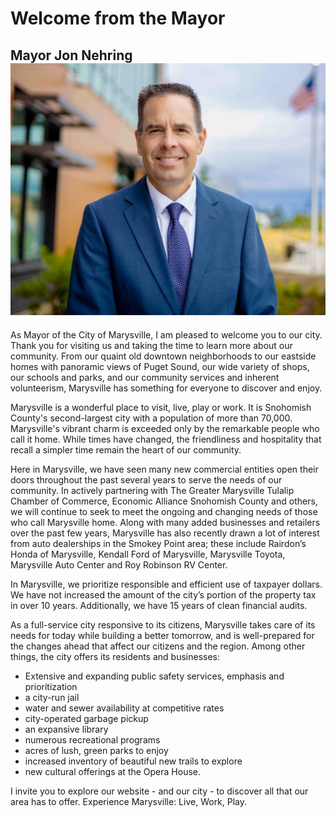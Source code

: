  

# Welcome from the Mayor

## Mayor Jon Nehring ![Mayor outdoor headshot](images/902e6e3fe2abb97b0b6eb8d1cd791ec2b45688e56c737e15b3f42e0ecd95a6fc) 

As Mayor of the City of Marysville, I am pleased to welcome you to our city. Thank you for visiting us and taking the time to learn more about our community. From our quaint old downtown neighborhoods to our eastside homes with panoramic views of Puget Sound, our wide variety of shops, our schools and parks, and our community services and inherent volunteerism, Marysville has something for everyone to discover and enjoy. 

Marysville is a wonderful place to visit, live, play or work. It is Snohomish County's second-largest city with a population of more than 70,000. Marysville's vibrant charm is exceeded only by the remarkable people who call it home. While times have changed, the friendliness and hospitality that recall a simpler time remain the heart of our community.

Here in Marysville, we have seen many new commercial entities open their doors throughout the past several years to serve the needs of our community. In actively partnering with The Greater Marysville Tulalip Chamber of Commerce, Economic Alliance Snohomish County and others, we will continue to seek to meet the ongoing and changing needs of those who call Marysville home. Along with many added businesses and retailers over the past few years, Marysville has also recently drawn a lot of interest from auto dealerships in the Smokey Point area; these include Rairdon’s Honda of Marysville, Kendall Ford of Marysville, Marysville Toyota, Marysville Auto Center and Roy Robinson RV Center.

In Marysville, we prioritize responsible and efficient use of taxpayer dollars. We have not increased the amount of the city’s portion of the property tax in over 10 years. Additionally, we have 15 years of clean financial audits.

As a full-service city responsive to its citizens, Marysville takes care of its needs for today while building a better tomorrow, and is well-prepared for the changes ahead that affect our citizens and the region. Among other things, the city offers its residents and businesses:

 * Extensive and expanding public safety services, emphasis and prioritization
 * a city-run jail
 * water and sewer availability at competitive rates
 * city-operated garbage pickup
 * an expansive library
 * numerous recreational programs
 * acres of lush, green parks to enjoy
 * increased inventory of beautiful new trails to explore
 * new cultural offerings at the Opera House.

I invite you to explore our website - and our city - to discover all that our area has to offer. Experience Marysville: Live, Work, Play.

 